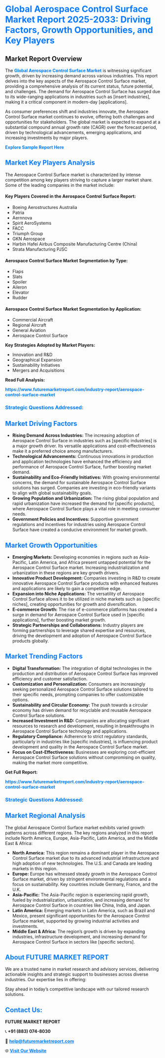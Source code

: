 <h1 style="color: #007BFF;">Global Aerospace Control Surface Market Report 2025-2033: Driving Factors, Growth Opportunities, and Key Players</h1>

<section id="overview">
<h2>Market Report Overview</h2>
<p>The <a href="https://www.futuremarketreport.com/industry-report/aerospace-control-surface-market" style="color: #007BFF; text-decoration: none;"><strong>Global Aerospace Control Surface Market</strong></a> is witnessing significant growth, driven by increasing demand across various industries. This report delves into the key aspects of the Aerospace Control Surface market, providing a comprehensive analysis of its current status, future potential, and challenges. The demand for Aerospace Control Surface has surged due to its wide-ranging applications in industries such as [insert industries], making it a critical component in modern-day [applications].</p>
<p>As consumer preferences shift and industries innovate, the Aerospace Control Surface market continues to evolve, offering both challenges and opportunities for stakeholders. The global market is expected to expand at a substantial compound annual growth rate (CAGR) over the forecast period, driven by technological advancements, emerging applications, and increasing investments by major players.</p>
</section>

<section id="overview">
<p><a href="https://www.futuremarketreport.com/request-sample/reportId=124623" style="color: #007BFF; text-decoration: none;"><strong>Explore Sample Report Here</strong></a></p>
</section>

<section id="key-players">
<h2 style="color: #007BFF;">Market Key Players Analysis</h2>
<p>The Aerospace Control Surface market is characterized by intense competition among key players striving to capture a larger market share. Some of the leading companies in the market include:</p>
<h4>Key Players Covered in the Aerospace Control Surface Report:</h4>
<ul><li>Boeing Aerostructures Australia</li><li>Patria</li><li>Aernnova</li><li>Spirit AeroSystems</li><li>FACC</li><li>Triumph Group</li><li>GKN Aerospace</li><li>Harbin Hafei Airbus Composite Manufacturing Centre (China)</li><li>Strata Manufacturing PJSC</li></ul>
<h4>Aerospace Control Surface Market Segmentation by Type:</h4>
<ul><li>Flaps</li><li>Slats</li><li>Spoiler</li><li>Aileron</li><li>Elevator</li><li>Rudder</li></ul>

<h4>Aerospace Control Surface Market Segmentation by Application:</h4>
<ul><li>Commercial Aircraft</li><li>Regional Aircraft</li><li>General Aviation</li><li>Aerospace Control Surface</li></ul>
<p><strong>Key Strategies Adopted by Market Players:</strong></p>
<ul>
<li>Innovation and R&D</li>
<li>Geographical Expansion</li>
<li>Sustainability Initiatives</li>
<li>Mergers and Acquisitions</li>
</ul>
</section>

<section>
<p><strong>Read Full Analysis: </strong></p><a href="https://www.futuremarketreport.com/industry-report/aerospace-control-surface-market" style="color: #007BFF; text-decoration: none;"><strong>https://www.futuremarketreport.com/industry-report/aerospace-control-surface-market</strong></a>
<h3 style="color: #007BFF;">Strategic Questions Addressed:</h3>
</section>

<section id="driving-factors">
<h2 style="color: #007BFF;">Market Driving Factors</h2>
<ul>
<li><strong>Rising Demand Across Industries:</strong> The increasing adoption of Aerospace Control Surface in industries such as [specific industries] is a major growth driver. Its versatile applications and cost-effectiveness make it a preferred choice among manufacturers.</li>
<li><strong>Technological Advancements:</strong> Continuous innovations in production and application technologies have enhanced the efficiency and performance of Aerospace Control Surface, further boosting market demand.</li>
<li><strong>Sustainability and Eco-Friendly Initiatives:</strong> With growing environmental concerns, the demand for sustainable Aerospace Control Surface solutions has surged. Companies are investing in eco-friendly variants to align with global sustainability goals.</li>
<li><strong>Growing Population and Urbanization:</strong> The rising global population and rapid urbanization have increased the demand for [specific products], where Aerospace Control Surface plays a vital role in meeting consumer needs.</li>
<li><strong>Government Policies and Incentives:</strong> Supportive government regulations and incentives for industries using Aerospace Control Surface have created a conducive environment for market growth.</li>
</ul>
</section>

<section id="growth-opportunities">
<h2 style="color: #007BFF;">Market Growth Opportunities</h2>
<ul>
<li><strong>Emerging Markets:</strong> Developing economies in regions such as Asia-Pacific, Latin America, and Africa present untapped potential for the Aerospace Control Surface market. Increasing industrialization and urbanization in these regions are key growth drivers.</li>
<li><strong>Innovative Product Development:</strong> Companies investing in R&D to create innovative Aerospace Control Surface products with enhanced features and applications are likely to gain a competitive edge.</li>
<li><strong>Expansion into Niche Applications:</strong> The versatility of Aerospace Control Surface allows it to be utilized in niche markets such as [specific niches], creating opportunities for growth and diversification.</li>
<li><strong>E-commerce Growth:</strong> The rise of e-commerce platforms has created a surge in demand for Aerospace Control Surface used in [specific applications], further boosting market growth.</li>
<li><strong>Strategic Partnerships and Collaborations:</strong> Industry players are forming partnerships to leverage shared expertise and resources, driving the development and adoption of Aerospace Control Surface products globally.</li>
</ul>
</section>

<section id="trending-factors">
<h2 style="color: #007BFF;">Market Trending Factors</h2>
<ul>
<li><strong>Digital Transformation:</strong> The integration of digital technologies in the production and distribution of Aerospace Control Surface has improved efficiency and customer satisfaction.</li>
<li><strong>Customization and Personalization:</strong> Consumers are increasingly seeking personalized Aerospace Control Surface solutions tailored to their specific needs, prompting companies to offer customizable options.</li>
<li><strong>Sustainability and Circular Economy:</strong> The push towards a circular economy has driven demand for recyclable and reusable Aerospace Control Surface solutions.</li>
<li><strong>Increased Investment in R&D:</strong> Companies are allocating significant resources to research and development, resulting in breakthroughs in Aerospace Control Surface technology and applications.</li>
<li><strong>Regulatory Compliance:</strong> Adherence to strict regulatory standards, particularly in industries like [specific industries], is influencing product development and quality in the Aerospace Control Surface market.</li>
<li><strong>Focus on Cost-Effectiveness:</strong> Businesses are exploring cost-efficient Aerospace Control Surface solutions without compromising on quality, making the market more competitive.</li>
</ul>
</section>

<section>
<p><strong>Get Full Report: </strong></p><a href="https://www.futuremarketreport.com/industry-report/aerospace-control-surface-market" style="color: #007BFF; text-decoration: none;"><strong>https://www.futuremarketreport.com/industry-report/aerospace-control-surface-market</strong></a>
<h3 style="color: #007BFF;">Strategic Questions Addressed:</h3>
</section>


<section id="regional-analysis">
<h2 style="color: #007BFF;">Market Regional Analysis</h2>
<p>The global Aerospace Control Surface market exhibits varied growth patterns across different regions. The key regions analyzed in this report include North America, Europe, Asia-Pacific, Latin America, and the Middle East & Africa:</p>
<ul>
<li><strong>North America:</strong> This region remains a dominant player in the Aerospace Control Surface market due to its advanced industrial infrastructure and high adoption of new technologies. The U.S. and Canada are leading markets in this region.</li>
<li><strong>Europe:</strong> Europe has witnessed steady growth in the Aerospace Control Surface market, driven by stringent environmental regulations and a focus on sustainability. Key countries include Germany, France, and the U.K.</li>
<li><strong>Asia-Pacific:</strong> The Asia-Pacific region is experiencing rapid growth, fueled by industrialization, urbanization, and increasing demand for Aerospace Control Surface in countries like China, India, and Japan.</li>
<li><strong>Latin America:</strong> Emerging markets in Latin America, such as Brazil and Mexico, present significant opportunities for the Aerospace Control Surface market, supported by growing industrial activities and investments.</li>
<li><strong>Middle East & Africa:</strong> The region’s growth is driven by expanding industries, infrastructure development, and increasing demand for Aerospace Control Surface in sectors like [specific sectors].</li>
</ul>
</section>

<footer>
<h2 style="color: #007BFF;">About FUTURE MARKET REPORT</h2>
<p>We are a trusted name in market research and advisory services, delivering actionable insights and strategic support to businesses across diverse industries. Our expertise lies in offering:</p>

<p>Stay ahead in today’s competitive landscape with our tailored research solutions.</p>

<h2 style="color: #007BFF;">Contact Us:</h2>
<p><strong>FUTURE MARKET REPORT</strong></p>
<p>📞 <strong>+91 (883) 074-8030</strong></p>
<p>📧 <strong><a href="mailto:help@futuremarketreport.com" style="color: #007BFF;">help@futuremarketreport.com</a></strong></p>
<p>🌐 <strong><a href="https://www.futuremarketreport.com/" style="color: #007BFF;">Visit Our Website</a></strong></p>
</footer>